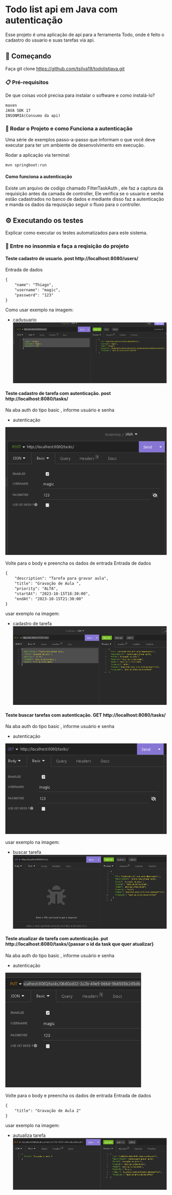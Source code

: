 # Todo list api em Java com autenticação

Esse projeto é uma aplicação  de api  para a ferramenta Todo, onde é feito o cadastro do usuario e suas tarefas via api.

## 🚀 Começando

Faça  git clone  https://github.com/tsilva19/todolistjava.git

### 📋 Pré-requisitos

De que coisas você precisa para instalar o software e como instalá-lo?

```
maven
JAVA SDK 17
INSONMIA(Consumo da api)
```

### 🔧 Rodar o Projeto e como Funciona a autenticação

Uma série de exemplos passo-a-passo que informam o que você deve executar para ter um ambiente de desenvolvimento em execução.

Rodar a aplicação via terminal:

```
mvn springboot:run
```

#### Como funciona a autenticação

Existe um arquivo de codigo chamado FilterTaskAuth ,  ele faz a captura da requisição antes da camada de controller,
Ele verifica  se o usuario e senha estão cadastrados no banco de dados e mediante disso faz a autenticação  e manda
os dados da requisição seguir o fluxo para o controller.
## ⚙️ Executando os testes

Explicar como executar os testes automatizados para este sistema.

### 🔩 Entre no insonmia e faça a reqisição   do projeto 

#### Teste cadastro de usuario. post http://localhost:8080/users/

Entrada de dados 
```
{
	"name": "Thiago",
	"username": "magic",
	"password": "123"
}
```
Como usar exemplo na imagem:

* cadusuario
![cadusuario](imagem/postusuario.png)

#### Teste cadastro de tarefa com autenticação. post http://localhost:8080/tasks/

Na aba auth do tipo basic  , informe usuário e senha 
* autenticação

![authusuario](imagem/authtarefa.png)

Volte para o body  e preencha os dados de entrada
Entrada de dados
```
{
	"description": "Tarefa para gravar aula",
	"title": "Gravação de Aula ",
	"priority": "ALTA",
	"startAt": "2023-10-15T18:30:00",
	"endAt": "2023-10-15T21:30:00"
}
```
usar exemplo na imagem:

* cadastro de tarefa
  ![cadtarefa](imagem/posttarefa.png)

#### Teste buscar tarefas com autenticação. GET http://localhost:8080/tasks/

Na aba auth do tipo basic  , informe usuário e senha
* autenticação

![authusuario](imagem/getauth.png)


usar exemplo na imagem:

* buscar tarefa
  ![buscartarefa](imagem/gettarefa.png)



#### Teste atualizar de tarefa com autenticação. put http://localhost:8080/tasks/{passar o id da task que quer atualizar}

Na aba auth do tipo basic  , informe usuário e senha
* autenticação

![authusuario](imagem/authput.png)

Volte para o body  e preencha os dados de entrada
Entrada de dados
```
{
	"title": "Gravação de Aula 2"
}

```
usar exemplo na imagem:

* autualiza tarefa
  ![cadtarefa](imagem/puttarefa.png)

